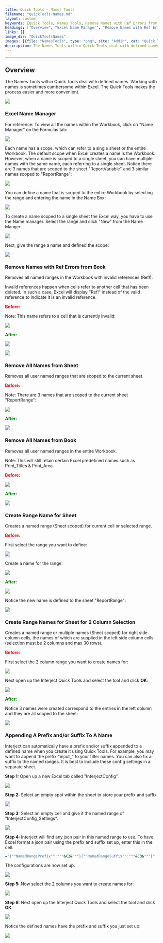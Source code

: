 ```yaml
---
title: Quick Tools - Names Tools
filename: "QuickTools-Names.md"
layout: custom
keywords: [Quick Tools, Names Tools, Remove Names with Ref Errors from Book, Remove All Names from Sheet, Remove All Names from Book, Create Range Name for Sheet, Create Range Names for Sheet for 2 Column Selection]
headings: ["Overview", "Excel Name Manager", "Remove Names with Ref Errors from Book", "Remove All Names from Sheet", "Remove All Names from Book", "Create Range Name for Sheet", "Create Range Names for Sheet for 2 Column Selection", "Appending A Prefix and/or Suffix To A Name"]
links: []
image_dir: "QuickToolsNames"
images: [{file: "NamesTools", type: "png", site: "Addin", cat: "Quick Tools", sub: "", report: "", ribbon: "", config: ""}, {file: "NameManager", type: "png", site: "Excel", cat: "Name Manager", sub: "", report: "", ribbon: "", config: ""}, {file: "NameManager2", type: "png", site: "Excel", cat: "Name Manager", sub: "", report: "", ribbon: "", config: ""}, {file: "NameManager5", type: "png", site: "Addin", cat: "Report", sub: "", report: "", ribbon: "", config: ""}, {file: "NameManager3", type: "png", site: "Excel", cat: "Name Manager", sub: "", report: "", ribbon: "", config: ""}, {file: "NameManager4", type: "png", site: "Excel", cat: "Name Manager", sub: "New Name", report: "", ribbon: "", config: ""}, {file: "RefBefore", type: "png", site: "Excel", cat: "Name Manager", sub: "", report: "", ribbon: "", config: ""}, {file: "RefMiddle", type: "png", site: "Addin", cat: "Quick Tools", sub: "", report: "", ribbon: "", config: ""}, {file: "RefAfter", type: "png", site: "Excel", cat: "Name Manager", sub: "", report: "", ribbon: "", config: ""}, {file: "DefinedNamesSheetBefore", type: "png", site: "Excel", cat: "Name Manager", sub: "", report: "", ribbon: "", config: ""}, {file: "DefinedNamesSheetAfter", type: "png", site: "Excel", cat: "Name Manager", sub: "", report: "", ribbon: "", config: ""}, {file: "DefinedNamesBookBefore", type: "png", site: "Excel", cat: "Name Manager", sub: "", report: "", ribbon: "", config: ""}, {file: "DefinedNamesBookAfter", type: "png", site: "Excel", cat: "Name Manager", sub: "", report: "", ribbon: "", config: ""}, {file: "DefineNameRangeBefore", type: "png", site: "Addin", cat: "Report", sub: "", report: "", ribbon: "", config: ""}, {file: "DefineNameRangeMiddle", type: "png", site: "Addin", cat: "Quick Tools", sub: "", report: "", ribbon: "", config: ""}, {file: "DefineNameRangeAfter", type: "png", site: "Addin", cat: "Report", sub: "", report: "", ribbon: "", config: ""}, {file: "DefineNameRangeAfter2", type: "png", site: "Excel", cat: "Name Manager", sub: "", report: "", ribbon: "", config: ""}, {file: "SelectedNameRangeBefore", type: "png", site: "Addin", cat: "Report", sub: "", report: "", ribbon: "", config: "Yes"}, {file: "SelectedNameRangeMiddle", type: "png", site: "Addin", cat: "Quick Tools", sub: "", report: "", ribbon: "", config: ""}, {file: "SelectedNameRangeAfter", type: "png", site: "Excel", cat: "Name Manager", sub: "", report: "", ribbon: "", config: ""}, {file: "PrefixSuffix1", type: "png", site: "Addin", cat: "Report", sub: "", report: "", ribbon: "", config: ""}, {file: "PrefixSuffix2", type: "png", site: "Addin", cat: "Report", sub: "", report: "", ribbon: "", config: ""}, {file: "PrefixSuffix3", type: "png", site: "Addin", cat: "Report", sub: "", report: "", ribbon: "", config: ""}, {file: "SelectedNameRangeBefore", type: "png", site: "Addin", cat: "Report", sub: "", report: "", ribbon: "", config: "Yes"}, {file: "SelectedNameRangeMiddle", type: "png", site: "Addin", cat: "Quick Tools", sub: "", report: "", ribbon: "", config: ""}, {file: "PrefixSuffix4", type: "png", site: "Excel", cat: "Name Manager", sub: "", report: "", ribbon: "", config: ""}]
description: The Names Tools within Quick Tools deal with defined names.
---
```

* * *

## Overview

The Names Tools within Quick Tools deal with defined names. Working with names is sometimes cumbersome within Excel. The Quick Tools makes the process easier and more convenient.

![](/images/QuickToolsNames/NamesTools.png)
<br>

### Excel Name Manager

For reference: To view all the names within the Workbook, click on "Name Manager" on the Formulas tab:

![](/images/QuickToolsNames/NameManager.png)
<br>

Each name has a scope, which can refer to a single sheet or the entire Workbook. The default scope when Excel creates a name is the Workbook. However, when a name is scoped to a single sheet, you can have multiple names with the same name, each referring to a single sheet. Notice there are 3 names that are scoped to the sheet "ReportVariable" and 3 similar names scoped to "ReportRange":

![](/images/QuickToolsNames/NameManager2.png)
<br>

You can define a name that is scoped to the entire Workbook by selecting the range and entering the name in the Name Box:

![](/images/QuickToolsNames/NameManager5.png)
<br>

To create a name scoped to a single sheet the Excel way, you have to use the Name manager. Select the range and click "New" from the Name Manger:

![](/images/QuickToolsNames/NameManager3.png)
<br>

Next, give the range a name and defined the scope:

![](/images/QuickToolsNames/NameManager4.png)
<br>


### Remove Names with Ref Errors from Book

Removes all named ranges in the Workbook with invalid references (Ref!).

Invalid references happen when cells refer to another cell that has been deleted. In such a case, Excel will display "Ref!" instead of the valid reference to indicate it is an invalid reference.

<b style='color:red;'><strong>Before:</strong></b>

Note: This name refers to a cell that is currently invalid:

![](/images/QuickToolsNames/RefBefore.png)
<br>

<b style='color:green;'><strong>After:</strong></b>

![](/images/QuickToolsNames/RefMiddle.png)
<br>

![](/images/QuickToolsNames/RefAfter.png)
<br>

### Remove All Names from Sheet

Removes all user named ranges that are scoped to the current sheet.

<b style='color:red;'><strong>Before:</strong></b>

Note: There are 3 names that are scoped to the current sheet "ReportRange":

![](/images/QuickToolsNames/DefinedNamesSheetBefore.png)
<br>

<b style='color:green;'><strong>After:</strong></b>

![](/images/QuickToolsNames/DefinedNamesSheetAfter.png)
<br>

### Remove All Names from Book

Removes all user named ranges in the entire Workbook.

Note: This will still retain certain Excel predefined names such as Print_Titles & Print_Area.

<b style='color:red;'><strong>Before:</strong></b>

![](/images/QuickToolsNames/DefinedNamesBookBefore.png)
<br>

<b style='color:green;'><strong>After:</strong></b>

![](/images/QuickToolsNames/DefinedNamesBookAfter.png)
<br>

### Create Range Name for Sheet

Creates a named range (Sheet scoped) for current cell or selected range.

<b style='color:red;'><strong>Before:</strong></b>

First select the range you want to define:

![](/images/QuickToolsNames/DefineNameRangeBefore.png)
<br>

Create a name for the range:

![](/images/QuickToolsNames/DefineNameRangeMiddle.png)
<br>

<b style='color:green;'><strong>After:</strong></b>

![](/images/QuickToolsNames/DefineNameRangeAfter.png)
<br>

Notice the new name is defined to the sheet "ReportRange":

![](/images/QuickToolsNames/DefineNameRangeAfter2.png)
<br>

### Create Range Names for Sheet for 2 Column Selection

Creates a named range or multiple names (Sheet scoped) for right side column cells, the names of which are supplied in the left side column cells (selection must be 2 columns and max 30 rows).

<b style='color:red;'><strong>Before:</strong></b>

First select the 2 column range you want to create names for:

![](/images/QuickToolsNames/SelectedNameRangeBefore.png)
<br>

Next open up the Interject Quick Tools and select the tool and click **OK**:

![](/images/QuickToolsNames/SelectedNameRangeMiddle.png)
<br>

<b style='color:green;'><strong>After:</strong></b>

Notice 3 names were created correspond to the entries in the left column and they are all scoped to the sheet:

![](/images/QuickToolsNames/SelectedNameRangeAfter.png)
<br>

### Appending A Prefix and/or Suffix To A Name

Interject can automatically have a prefix and/or suffix appended to a defined name when you create it using Quick Tools. For example, you may want to append the prefix "input_" to your filter names. You can also fix a suffix to the named ranges. It is best to include these config settings in a separate sheet.

**Step 1:** Open up a new Excel tab called "InterjectConfig".

![](/images/QuickToolsNames/NewTab.png)
<br>

**Step 2:** Select an empty spot within the sheet to store your prefix and suffix.

![](/images/QuickToolsNames/PrefixSuffix1.png)
<br>

**Step 3:** Select an empty cell and give it the named range of "InterjectConfig_Settings".

![](/images/QuickToolsNames/PrefixSuffix2.png)
<br>

**Step 4:** Interject will find any json pair in this named range to use. To have Excel format a json pair using the prefix and suffix set up, enter this in the cell:

```bash
="{""NamedRangePrefix"":"""&C2&"""}{""NamedRangeSuffix"":"""&C3&"""}"
```

The configurations are now set up.

![](/images/QuickToolsNames/PrefixSuffix3.png)
<br>

**Step 5:** Now select the 2 columns you want to create names for:

![](/images/QuickToolsNames/SelectedNameRangeBefore.png)
<br>

**Step 6:** Next open up the Interject Quick Tools and select the tool and click **OK**:

![](/images/QuickToolsNames/SelectedNameRangeMiddle.png)
<br>

Notice the defined names have the prefix and suffix you just set up:

![](/images/QuickToolsNames/PrefixSuffix4.png)
<br>
